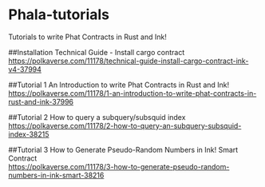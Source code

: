 # Phala-tutorials
Tutorials to write Phat Contracts in Rust and Ink!

##Installation
Technical Guide - Install cargo contract  
https://polkaverse.com/11178/technical-guide-install-cargo-contract-ink-v4-37994

##Tutorial 1
An Introduction to write Phat Contracts in Rust and Ink!  
https://polkaverse.com/11178/1-an-introduction-to-write-phat-contracts-in-rust-and-ink-37996

##Tutorial 2
How to query a subquery/subsquid index  
https://polkaverse.com/11178/2-how-to-query-an-subquery-subsquid-index-38215

##Tutorial 3
How to Generate Pseudo-Random Numbers in Ink! Smart Contract  
https://polkaverse.com/11178/3-how-to-generate-pseudo-random-numbers-in-ink-smart-38216